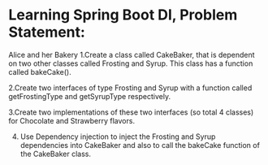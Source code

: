 # Learning Spring Boot DI, Problem Statement:
 Alice and her Bakery
1.Create a class called CakeBaker, that is dependent on two other
classes called Frosting and Syrup. This class has a function
called bakeCake().

2.Create two interfaces of type Frosting and Syrup with a
function called getFrostingType and getSyrupType respectively.

3.Create two implementations of these two interfaces (so total 4
classes) for Chocolate and Strawberry flavors.

4. Use Dependency injection to inject the Frosting and Syrup
dependencies into CakeBaker and also to call the bakeCake
function of the CakeBaker class.
